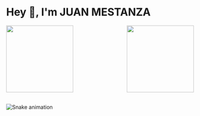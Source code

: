 <h1>Hey 👋, I'm JUAN MESTANZA</h1>
<div>
  <img height="180em" src="https://github-readme-stats.vercel.app/api?username=juan147123&hide=issues&show_icons=true&theme=tokyonight&include_all_commits=true&count_private=true"/>
<img align="right" height="180em" src="https://github-readme-stats.vercel.app/api/top-langs/?username=juan147123&layout=compact&langs_count=50&theme=tokyonight&count_private=true"/>

</div>
<br>

![Snake animation](https://github.com/LuigiGF/LuigiGF/blob/output/github-contribution-grid-snake.svg)
